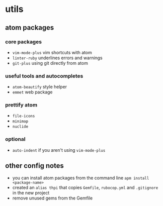 # utils

## atom packages

### core packages
- `vim-mode-plus` vim shortcuts with atom
- `linter-ruby` underlines errors and warnings
- `git-plus` using git directly from atom

### useful tools and autocompletes
- `atom-beautify` style helper
- `emmet` web package

### prettify atom
- `file-icons`
- `minimap`
- `nuclide`

### optional
- `auto-indent` if you aren't using `vim-mode-plus`

## other config notes

- you can install atom packages from the command line `apm install <package-name>`
- created an `alias thpi` that copies `Gemfile`, `rubocop.yml` and `.gitignore` in the new project
- remove unused gems from the Gemfile
